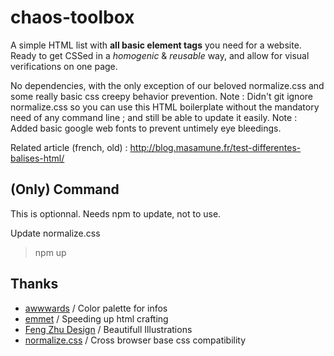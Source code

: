 # chaos-toolbox
A simple HTML list with **all basic element tags** you need for a website. Ready to get CSSed in a *homogenic* &amp; *reusable* way, and allow for visual verifications on one page.

No dependencies, with the only exception of our beloved normalize.css and some really basic css creepy behavior prevention.
Note : Didn't git ignore normalize.css so you can use this HTML boilerplate without the mandatory need of any command line ; and still be able to update it easily.
Note : Added basic google web fonts to prevent untimely eye bleedings.

Related article (french, old) : <http://blog.masamune.fr/test-differentes-balises-html/>

## (Only) Command

This is optionnal.
Needs npm to update, not to use.

Update normalize.css
> npm up

## Thanks

- [awwwards](https://www.awwwards.com/trendy-web-color-palettes-and-material-design-color-schemes-tools.html) / Color palette for infos
- [emmet](https://emmet.io/) / Speeding up html crafting
- [Feng Zhu Design](http://fengzhudesign.blogspot.fr/2014/06/design-cinema-lets-draw-final-fantasy.html) / Beautifull Illustrations
- [normalize.css](https://necolas.github.io/normalize.css/) / Cross browser base css compatibility









